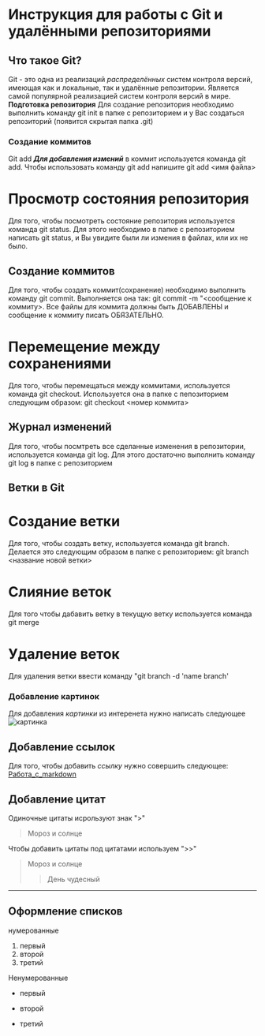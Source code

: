 # Инструкция для работы с Git и удалёнными репозиториями

## Что такое Git?
Git - это одна из реализаций *распределённых* систем контроля версий, имеющая как и локальные, так и удалённые репозитории. Является самой популярной реализацией систем контроля версий в мире.
**Подготовка репозитория**
Для создание репозитория необходимо выполнить команду git init в папке с репозиторием и у Вас создаться репозиторий (появится скрытая папка .git)

### Создание коммитов
Git add
***Для добавления измений*** в коммит используется команда git add. Чтобы использовать команду git add напишите git add <имя файла>

# Просмотр состояния репозитория
Для того, чтобы посмотреть состояние репозитория используется команда git status. Для этого необходимо в папке с репозиторием написать git status, и Вы увидите были ли измения в файлах, или их не было.

## Создание коммитов
Для того, чтобы создать коммит(сохранение) необходимо выполнить команду git commit. Выполняется она так: git commit -m "<сообщение к коммиту>. Все файлы для коммита должны быть ДОБАВЛЕНЫ и сообщение к коммиту писать ОБЯЗАТЕЛЬНО.
# Перемещение между сохранениями
Для того, чтобы перемещаться между коммитами, используется команда git checkout. Используется она в папке с пепозиторием следующим образом: git checkout <номер коммита>

## Журнал изменений
Для того, чтобы посмтреть все сделанные изменения в репозитории, используется команда git log. Для этого достаточно выполнить команду git log в папке с репозиторием

## Ветки в Git

# Создание ветки

Для того, чтобы создать ветку, используется команда git branch. Делается это следующим образом в папке с репозиторием: git branch <название новой ветки>

# Слияние веток
Для того чтобы дабавить ветку в текущую ветку используется команда git merge <name branch>

# Удаление веток
Для удаления ветки ввести команду "git branch -d 'name branch'

### Добавление картинок

Для добавления *картинки* из интеренета нужно написать следующее
![картинка](https://img.desktopwallpapers.ru/animals/pics/wide/1920x1080/55aebb2f4aff271b807697b8cb00a5d0.jpg)

## Добавление ссылок

Для того, чтобы добавить *ссылку* нужно совершить следующее: [Работа_с_markdown](https://texterra.ru/blog/ischerpyvayushchaya-shpargalka-po-sintaksisu-razmetki-markdown-na-zametku-avtoram-veb-razrabotchikam.html)

## Добавление цитат

Одиночные цитаты исрользуют знак ">"

>Мороз и солнце

Чтобы добавить цитаты под цитатами используем ">>"

>Мороз и солнце
>>День чудесный

---

## Оформление списков

нумерованные 

1. первый 
2. второй 
3. третий

Ненумерованные

* первый
+ второй
- третий